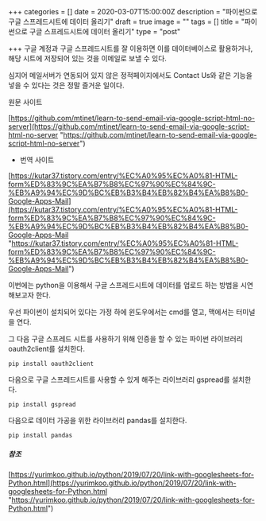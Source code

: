 +++
categories = []
date = 2020-03-07T15:00:00Z
description = "파이썬으로 구글 스프레드시트에 데이터 올리기"
draft = true
image = ""
tags = []
title = "파이썬으로 구글 스프레드시트에 데이터 올리기"
type = "post"

+++
구글 계정과 구글 스프레드시트를 잘 이용하면 이를 데이터베이스로 활용하거나, 해당 시트에 저장되어 있는 것을 이메일로 보낼 수 있다. 

심지어 메일서버가 연동되어 있지 않은 정적페이지에서도 Contact Us와 같은 기능을 넣을 수 있다는 것은 정말 즐거운 일이다. 

원문 사이트

[https://github.com/mtinet/learn-to-send-email-via-google-script-html-no-server](https://github.com/mtinet/learn-to-send-email-via-google-script-html-no-server "https://github.com/mtinet/learn-to-send-email-via-google-script-html-no-server")

* 번역 사이트

[https://kutar37.tistory.com/entry/%EC%A0%95%EC%A0%81-HTML-form%ED%83%9C%EA%B7%B8%EC%97%90%EC%84%9C-%EB%A9%94%EC%9D%BC%EB%B3%B4%EB%82%B4%EA%B8%B0-Google-Apps-Mail](https://kutar37.tistory.com/entry/%EC%A0%95%EC%A0%81-HTML-form%ED%83%9C%EA%B7%B8%EC%97%90%EC%84%9C-%EB%A9%94%EC%9D%BC%EB%B3%B4%EB%82%B4%EA%B8%B0-Google-Apps-Mail "https://kutar37.tistory.com/entry/%EC%A0%95%EC%A0%81-HTML-form%ED%83%9C%EA%B7%B8%EC%97%90%EC%84%9C-%EB%A9%94%EC%9D%BC%EB%B3%B4%EB%82%B4%EA%B8%B0-Google-Apps-Mail")

이번에는 python을 이용해서 구글  스프레드시트에 데이터를 업로드 하는 방법을 시연해보고자 한다. 

우선 파이썬이 설치되어 있다는 가정 하에 윈도우에서는 cmd를 열고, 맥에서는 터미널을 연다. 

그 다음 구글 스프레드 시트를 사용하기 위해 인증을 할 수 있는 파이썬 라이브러리 oauth2client를 설치한다. 

    pip install oauth2client

다음으로 구글 스프레드시트를 사용할 수 있게 해주는 라이브러리 gspread를 설치한다. 

    pip install gspread

다음으로 데이터 가공을 위한 라이브러리 pandas를 설치한다. 

    pip install pandas

##### 참조

[https://yurimkoo.github.io/python/2019/07/20/link-with-googlesheets-for-Python.html](https://yurimkoo.github.io/python/2019/07/20/link-with-googlesheets-for-Python.html "https://yurimkoo.github.io/python/2019/07/20/link-with-googlesheets-for-Python.html")
